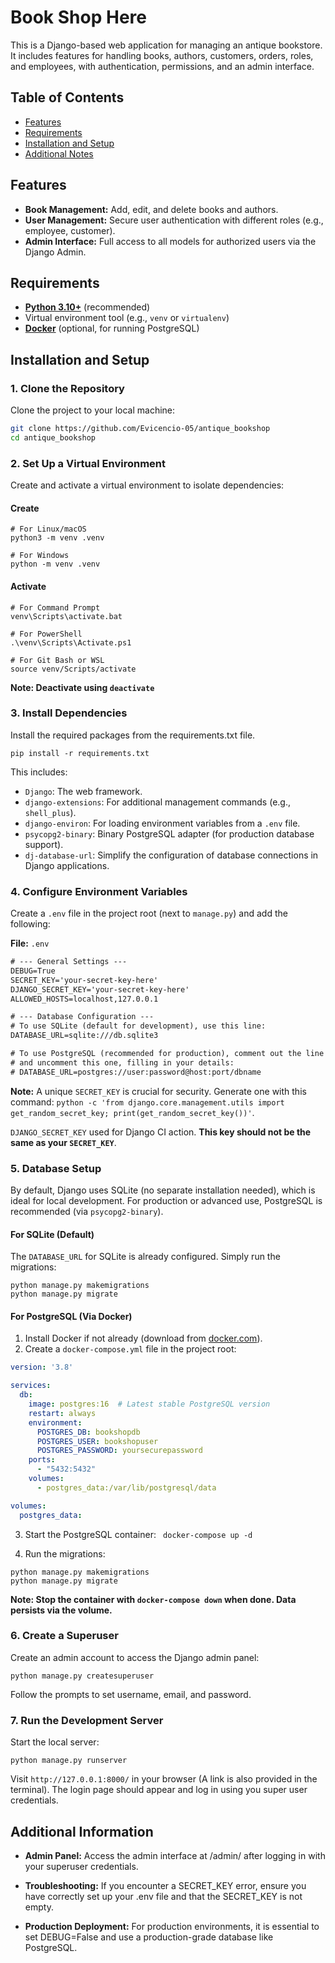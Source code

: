 # Book Shop Here

This is a Django-based web application for managing an antique bookstore. It includes features for handling books, authors, customers, orders, roles, and employees, with authentication, permissions, and an admin interface.

## Table of Contents
- [Features](#features)
- [Requirements](#requirements)
- [Installation and Setup](#installation-and-setup)
- [Additional Notes](#additional-information)

## Features

- **Book Management:** Add, edit, and delete books and authors.
- **User Management:** Secure user authentication with different roles (e.g., employee, customer).
- **Admin Interface:** Full access to all models for authorized users via the Django Admin.

## Requirements

- [**Python 3.10+**](https://www.python.org/downloads/) (recommended)
- Virtual environment tool (e.g., `venv` or `virtualenv`)
- [**Docker**](https://www.docker.com/get-started) (optional, for running PostgreSQL)

## Installation and Setup

### 1. Clone the Repository
Clone the project to your local machine:
```bash
git clone https://github.com/Evicencio-05/antique_bookshop
cd antique_bookshop
```

### 2. Set Up a Virtual Environment
Create and activate a virtual environment to isolate dependencies:

#### Create
```
# For Linux/macOS
python3 -m venv .venv

# For Windows
python -m venv .venv
```

#### Activate
```
# For Command Prompt 
venv\Scripts\activate.bat

# For PowerShell
.\venv\Scripts\Activate.ps1

# For Git Bash or WSL 
source venv/Scripts/activate
```
**Note: Deactivate using `deactivate`**

### 3. Install Dependencies 
Install the required packages from the requirements.txt file.
```
pip install -r requirements.txt
```

This includes:
- `Django`: The web framework.
- `django-extensions`: For additional management commands (e.g., `shell_plus`).
- `django-environ`: For loading environment variables from a `.env` file.
- `psycopg2-binary`: Binary PostgreSQL adapter (for production database support).
- `dj-database-url`: Simplify the configuration of database connections in Django applications.

### 4. Configure Environment Variables

Create a `.env` file in the project root (next to `manage.py`) and add the following: 

**File:** `.env`
```txt
# --- General Settings ---
DEBUG=True
SECRET_KEY='your-secret-key-here'  
DJANGO_SECRET_KEY='your-secret-key-here'
ALLOWED_HOSTS=localhost,127.0.0.1

# --- Database Configuration ---
# To use SQLite (default for development), use this line:
DATABASE_URL=sqlite:///db.sqlite3

# To use PostgreSQL (recommended for production), comment out the line above
# and uncomment this one, filling in your details:
# DATABASE_URL=postgres://user:password@host:port/dbname
```
**Note:** A unique `SECRET_KEY` is crucial for security. Generate one with this command: `python -c 'from django.core.management.utils import get_random_secret_key; print(get_random_secret_key())'`.

`DJANGO_SECRET_KEY` used for Django CI action. **This key should not be the same as your `SECRET_KEY`**.

### 5. Database Setup

By default, Django uses SQLite (no separate installation needed), which is ideal for local development. For production or advanced use, PostgreSQL is recommended (via `psycopg2-binary`).

#### For SQLite (Default)

The `DATABASE_URL` for SQLite is already configured. Simply run the migrations:

```
python manage.py makemigrations
python manage.py migrate
```

#### For PostgreSQL (Via Docker)

1. Install Docker if not already (download from [docker.com](https://www.docker.com/)).
2. Create a `docker-compose.yml` file in the project root:

```yml
version: '3.8'

services:
  db:
    image: postgres:16  # Latest stable PostgreSQL version
    restart: always
    environment:
      POSTGRES_DB: bookshopdb
      POSTGRES_USER: bookshopuser
      POSTGRES_PASSWORD: yoursecurepassword
    ports:
      - "5432:5432"
    volumes:
      - postgres_data:/var/lib/postgresql/data

volumes:
  postgres_data:
```

3. Start the PostgreSQL container:
``` docker-compose up -d```

4. Run the migrations:

```
python manage.py makemigrations
python manage.py migrate
``` 
  **Note: Stop the container with `docker-compose down` when done. Data persists via the volume.**

### 6. Create a Superuser

Create an admin account to access the Django admin panel:

```
python manage.py createsuperuser
```

Follow the prompts to set username, email, and password.

### 7. Run the Development Server

Start the local server:
```
python manage.py runserver
```

Visit `http://127.0.0.1:8000/` in your browser (A link is also provided in the terminal). The login page should appear and log in using you super user credentials.

## Additional Information

- **Admin Panel:** Access the admin interface at /admin/ after logging in with your superuser credentials.

- **Troubleshooting:** If you encounter a SECRET_KEY error, ensure you have correctly set up your .env file and that the SECRET_KEY is not empty.

- **Production Deployment:** For production environments, it is essential to set DEBUG=False and use a production-grade database like PostgreSQL.

